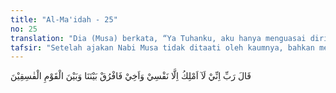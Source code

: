 ```yaml
---
title: "Al-Ma'idah - 25"
no: 25
translation: "Dia (Musa) berkata, “Ya Tuhanku, aku hanya menguasai diriku sendiri dan saudaraku. Sebab itu pisahkanlah antara kami dengan orang-orang yang fasik itu.”"
tafsir: "Setelah ajakan Nabi Musa tidak ditaati oleh kaumnya, bahkan mereka menolaknya, maka Nabi Musa menyatakan keluhannya kepada Allah bahwa ia tidak dapat menguasai kaumnya. Karenanya Musa a.s. mohon kepada Allah agar Musa dan suadaranya di satu pihak dan kaumnya di pihak yang lain dipisahkan dan mohon kepada Allah agar memberikan keputusan yang adil. Maka apabila kaumnya yang fasik itu akan disiksa, hendaklah Nabi Musa dan saudara-saudaranya diselamatkan dari siksaan itu."
---
```


قَالَ رَبِّ اِنِّيْ لَآ اَمْلِكُ اِلَّا نَفْسِيْ وَاَخِيْ فَافْرُقْ بَيْنَنَا وَبَيْنَ الْقَوْمِ الْفٰسِقِيْنَ
